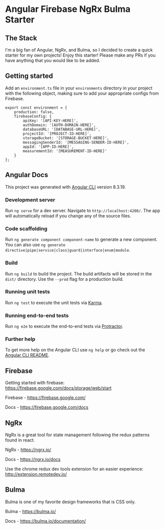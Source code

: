 # Angular Firebase NgRx Bulma Starter

## The Stack
I'm a big fan of Angular, NgRx, and Bulma, so I decided to create a quick starter for my own projects! Enjoy this starter! Please make any PRs if you have anything that you would like to be added.

## Getting started
Add an `environment.ts` file in your `environments` directory in your project with the following object, making sure to add your appropriate configs from Firebase.

```
export const environment = {
    production: false,
    firebaseConfig: {
        apiKey: '[API-KEY-HERE]',
        authDomain: '[AUTH-DOMAIN-HERE]',
        databaseURL: '[DATABASE-URL-HERE]',
        projectId: '[PROJECT-ID-HERE]',
        storageBucket: '[STORAGE-BUCKET-HERE]',
        messagingSenderId: '[MESSAGING-SENDER-ID-HERE]',
        appId: '[APP-ID-HERE]',
        measurementId: '[MEASUREMENT-ID-HERE]'
    }
};
```

## Angular Docs

This project was generated with [Angular CLI](https://github.com/angular/angular-cli) version 8.3.19.

### Development server

Run `ng serve` for a dev server. Navigate to `http://localhost:4200/`. The app will automatically reload if you change any of the source files.

### Code scaffolding

Run `ng generate component component-name` to generate a new component. You can also use `ng generate directive|pipe|service|class|guard|interface|enum|module`.

### Build

Run `ng build` to build the project. The build artifacts will be stored in the `dist/` directory. Use the `--prod` flag for a production build.

### Running unit tests

Run `ng test` to execute the unit tests via [Karma](https://karma-runner.github.io).

### Running end-to-end tests

Run `ng e2e` to execute the end-to-end tests via [Protractor](http://www.protractortest.org/).

### Further help

To get more help on the Angular CLI use `ng help` or go check out the [Angular CLI README](https://github.com/angular/angular-cli/blob/master/README.md).

## Firebase

Getting started with firebase: https://firebase.google.com/docs/storage/web/start

Firebase - https://firebase.google.com/

Docs - https://firebase.google.com/docs

## NgRx

NgRx is a great tool for state management following the redux patterns found in react.

NgRx - https://ngrx.io/

Docs - https://ngrx.io/docs

Use the chrome redux dev tools extension for an easier experience: http://extension.remotedev.io/

## Bulma

Bulma is one of my favorite design frameworks that is CSS only. 

Bulma - https://bulma.io/

Docs - https://bulma.io/documentation/
